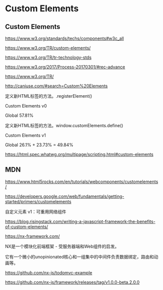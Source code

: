 # Custom Elements





## Custom Elements


https://www.w3.org/standards/techs/components#w3c_all

https://www.w3.org/TR/custom-elements/


https://www.w3.org/TR/tr-technology-stds

https://www.w3.org/2017/Process-20170301/#rec-advance

https://www.w3.org/TR/



http://caniuse.com/#search=Custom%20Elements

定义新HTML标签的方法。.registerElement()

Custom Elements v0

Global 57.81%



定义新HTML标签的方法。window.customElements.define()

Custom Elements v1

Global 26.1%   +   23.73%  =   49.84%

https://html.spec.whatwg.org/multipage/scripting.html#custom-elements





## MDN 


https://www.html5rocks.com/en/tutorials/webcomponents/customelements/


https://developers.google.com/web/fundamentals/getting-started/primers/customelements


自定义元素 v1：可重用网络组件






















https://blog.risingstack.com/writing-a-javascript-framework-the-benefits-of-custom-elements/

https://nx-framework.com/


NX是一个模块化前端框架 - 受服务器端和Web组件的启发。

它有一个微小的unopinionated核心和一组集中的中间件负责数据绑定，路由和动画等。



https://github.com/nx-js/todomvc-example



https://github.com/nx-js/framework/releases/tag/v1.0.0-beta.2.0.0   



























